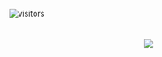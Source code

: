 ![visitors](https://visitor-badge.laobi.icu/badge?page_id=SofiaGC009.SofiaGC009)<br>

<h1 align="center">
<img src="https://readme-typing-svg.herokuapp.com/?font=ComicSans&size=35&center=true&vCenter=true&width=500&height=70&duration=4000&lines=Hi+there!;I'm+Sofia+Garcia+;Welcome+to+my+profile!+✨;"/>
  </h1>
<!--
**SofiaGC009/SofiaGC009** is a ✨ _special_ ✨ repository because its `README.md` (this file) appears on your GitHub profile.

Here are some ideas to get you started:

- 🔭 I’m currently working on ...
- 🌱 I’m currently learning ...
- 👯 I’m looking to collaborate on ...
- 🤔 I’m looking for help with ...
- 💬 Ask me about ...
- 📫 How to reach me: ...
- 😄 Pronouns: ...
- ⚡ Fun fact: ...
-->
